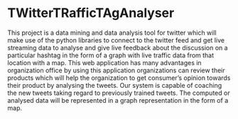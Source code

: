 # TWitterTRafficTAgAnalyser
This project is a data mining and data analysis tool for twitter which will make use of the python libraries to connect to the twitter feed and get live streaming data to analyse and give live feedback about the discussion on a particular hashtag in the form of a graph with live traffic data from that location with a map. This web application has many advantages in organization office by using this application organizations can review their products which will help the organization to get consumer’s opinion towards their product by analysing the tweets. Our system is capable of coaching the new tweets taking regard to previously trained tweets. The computed or analysed data will be represented in a graph representation in the form of a map.
 
